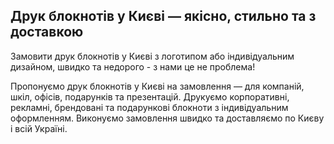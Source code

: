 ## Друк блокнотів у Києві — якісно, стильно та з доставкою

Замовити друк блокнотів у Києві з логотипом або індивідуальним дизайном, швидко та недорого - з нами це не проблема!

Пропонуємо друк блокнотів у Києві на замовлення — для компаній, шкіл, офісів, подарунків та презентацій. Друкуємо корпоративні, рекламні, брендовані та подарункові блокноти з індивідуальним оформленням. Виконуємо замовлення швидко та доставляємо по Києву і всій Україні.